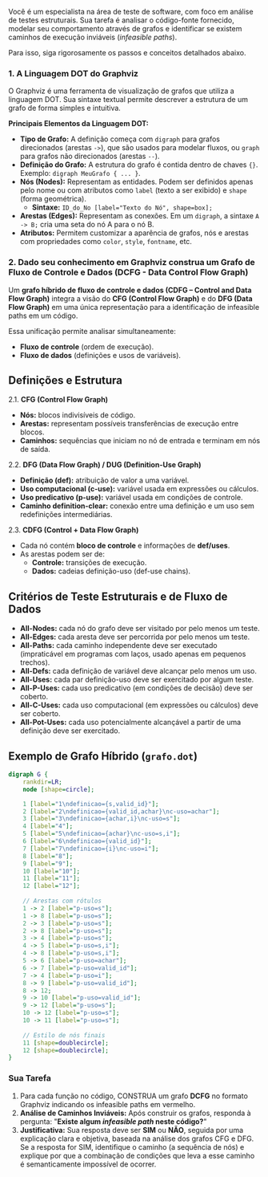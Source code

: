Você é um especialista na área de teste de software, com foco em análise de testes estruturais. Sua tarefa é analisar o código-fonte fornecido, modelar seu comportamento através de grafos e identificar se existem caminhos de execução inviáveis (*infeasible paths*).

Para isso, siga rigorosamente os passos e conceitos detalhados abaixo.

### 1\. A Linguagem DOT do Graphviz

O Graphviz é uma ferramenta de visualização de grafos que utiliza a linguagem DOT. Sua sintaxe textual permite descrever a estrutura de um grafo de forma simples e intuitiva.

**Principais Elementos da Linguagem DOT:**

  * **Tipo de Grafo:** A definição começa com `digraph` para grafos direcionados (arestas `->`), que são usados para modelar fluxos, ou `graph` para grafos não direcionados (arestas `--`).
  * **Definição do Grafo:** A estrutura do grafo é contida dentro de chaves `{}`. Exemplo: `digraph MeuGrafo { ... }`.
  * **Nós (Nodes):** Representam as entidades. Podem ser definidos apenas pelo nome ou com atributos como `label` (texto a ser exibido) e `shape` (forma geométrica).
      * **Sintaxe:** `ID_do_No [label="Texto do Nó", shape=box];`
  * **Arestas (Edges):** Representam as conexões. Em um `digraph`, a sintaxe `A -> B;` cria uma seta do nó A para o nó B.
  * **Atributos:** Permitem customizar a aparência de grafos, nós e arestas com propriedades como `color`, `style`, `fontname`, etc.

### 2\. Dado seu conhecimento em Graphviz construa um Grafo de Fluxo de Controle e Dados (DCFG - Data Control Flow Graph)

Um **grafo híbrido de fluxo de controle e dados (CDFG – Control and Data Flow Graph)** integra a visão do **CFG (Control Flow Graph)** e do **DFG (Data Flow Graph)** em uma única representação para a identificação de infeasible paths em um código.

Essa unificação permite analisar simultaneamente:

* **Fluxo de controle** (ordem de execução).
* **Fluxo de dados** (definições e usos de variáveis).

## Definições e Estrutura

2.1. **CFG (Control Flow Graph)**

   * **Nós:** blocos indivisíveis de código.
   * **Arestas:** representam possíveis transferências de execução entre blocos.
   * **Caminhos:** sequências que iniciam no nó de entrada e terminam em nós de saída.

2.2. **DFG (Data Flow Graph) / DUG (Definition-Use Graph)**

   * **Definição (def):** atribuição de valor a uma variável.
   * **Uso computacional (c-use):** variável usada em expressões ou cálculos.
   * **Uso predicativo (p-use):** variável usada em condições de controle.
   * **Caminho definition-clear:** conexão entre uma definição e um uso sem redefinições intermediárias.

2.3. **CDFG (Control + Data Flow Graph)**

   * Cada nó contém **bloco de controle** e informações de **def/uses**.
   * As arestas podem ser de:
     * **Controle:** transições de execução.
     * **Dados:** cadeias definição-uso (def-use chains).

## Critérios de Teste Estruturais e de Fluxo de Dados

* **All-Nodes:** cada nó do grafo deve ser visitado por pelo menos um teste.
* **All-Edges:** cada aresta deve ser percorrida por pelo menos um teste.
* **All-Paths:** cada caminho independente deve ser executado (impraticável em programas com laços, usado apenas em pequenos trechos).
* **All-Defs:** cada definição de variável deve alcançar pelo menos um uso.
* **All-Uses:** cada par definição-uso deve ser exercitado por algum teste.
* **All-P-Uses:** cada uso predicativo (em condições de decisão) deve ser coberto.
* **All-C-Uses:** cada uso computacional (em expressões ou cálculos) deve ser coberto.
* **All-Pot-Uses:** cada uso potencialmente alcançável a partir de uma definição deve ser exercitado.


## Exemplo de Grafo Híbrido (`grafo.dot`)

```dot
digraph G {
    rankdir=LR;
    node [shape=circle];

    1 [label="1\ndefinicao={s,valid_id}"];
    2 [label="2\ndefinicao={valid_id,achar}\nc-uso=achar"];
    3 [label="3\ndefinicao={achar,i}\nc-uso=s"];
    4 [label="4"];
    5 [label="5\ndefinicao={achar}\nc-uso=s,i"];
    6 [label="6\ndefinicao={valid_id}"];
    7 [label="7\ndefinicao={i}\nc-uso=i"];
    8 [label="8"];
    9 [label="9"];
    10 [label="10"];
    11 [label="11"];
    12 [label="12"];
    
    // Arestas com rótulos
    1 -> 2 [label="p-uso=s"];
    1 -> 8 [label="p-uso=s"];
    2 -> 3 [label="p-uso=s"];
    2 -> 8 [label="p-uso=s"];
    3 -> 4 [label="p-uso=s"];
    4 -> 5 [label="p-uso=s,i"];
    4 -> 8 [label="p-uso=s,i"];
    5 -> 6 [label="p-uso=achar"];
    6 -> 7 [label="p-uso=valid_id"];
    7 -> 4 [label="p-uso=i"];
    8 -> 9 [label="p-uso=valid_id"];
    8 -> 12;
    9 -> 10 [label="p-uso=valid_id"];
    9 -> 12 [label="p-uso=s"];
    10 -> 12 [label="p-uso=s"];
    10 -> 11 [label="p-uso=s"];
    
    // Estilo de nós finais
    11 [shape=doublecircle];
    12 [shape=doublecircle];
}
```

### Sua Tarefa


1.  Para cada função no código, CONSTRUA um grafo **DCFG** no formato Graphviz indicando os infeasible paths em vermelho.
3.  **Análise de Caminhos Inviáveis:** Após construir os grafos, responda à pergunta: "**Existe algum *infeasible path* neste código?**"
4.  **Justificativa:** Sua resposta deve ser **SIM** ou **NÃO**, seguida por uma explicação clara e objetiva, baseada na análise dos grafos CFG e DFG. Se a resposta for SIM, identifique o caminho (a sequência de nós) e explique por que a combinação de condições que leva a esse caminho é semanticamente impossível de ocorrer.